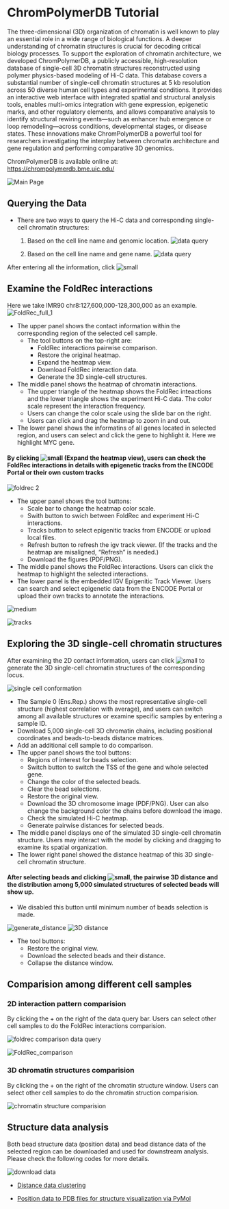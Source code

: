 # ChromPolymerDB Tutorial

The three-dimensional (3D) organization of chromatin is well known to play an essential role in a wide range of biological functions. A deeper understanding of chromatin structures is crucial for decoding critical biology processes. To support the exploration of chromatin architecture, we developed ChromPolymerDB, a publicly accessible, high-resolution database of single-cell 3D chromatin structures reconstructed using polymer physics-based modeling of Hi-C data. This database covers a substantial number of single-cell chromatin structures at 5 kb resolution across 50 diverse human cell types and experimental conditions. It provides an interactive web interface with integrated spatial and structural analysis tools, enables multi-omics integration with gene expression, epigenetic marks, and other regulatory elements, and allows comparative analysis to identify structural rewiring events—such as enhancer hub emergence or loop remodeling—across conditions, developmental stages, or disease states. These innovations make ChromPolymerDB a powerful tool for researchers investigating the interplay between chromatin architecture and gene regulation and performing comparative 3D genomics.

ChromPolymerDB is available online at: https://chrompolymerdb.bme.uic.edu/

![Main Page](./tutorial_images/home_page.png)


## Querying the Data

- There are two ways to query the Hi-C data and corresponding single-cell chromatin structures:
  1. Based on the cell line name and genomic location.
     ![data query](./tutorial_images/data_query_short.png)

  2. Based on the cell line name and gene name.
     ![data query](./tutorial_images/data_query_gene_short.png)

After entering all the information, click ![small](./tutorial_images/show_heatmap.png)

## Examine the FoldRec interactions

Here we take IMR90 chr8:127,600,000-128,300,000 as an example.
![FoldRec_full_1](./tutorial_images/FoldRec_full_1.png)

- The upper panel shows the contact information within the corresponding region of the selected cell sample. 
   - The tool buttons on the top-right are:
      - FoldRec interactions pairwise comparison.
      - Restore the original heatmap.
      - Expand the heatmap view.
      - Download FoldRec interaction data.
      - Generate the 3D single-cell structures. 
- The middle panel shows the heatmap of chromatin interactions. 
   - The upper triangle of the heatmap shows the FoldRec inteactions and the lower triangle shows the experiment Hi-C data. The color scale represent the interaction frequency. 
   - Users can change the color scale using the slide bar on the right.
   - Users can click and drag the heatmap to zoom in and out.
- The lower panel shows the informatins of all genes located in selected region, and users can select and click the gene to highlight it. Here we highlight MYC gene.

#### By clicking ![small](./tutorial_images/expand_button.png) (Expand the heatmap view), users can check the FoldRec interactions in details with epigenetic tracks from the ENCODE Portal or their own custom tracks

![foldrec 2](./tutorial_images/FoldRec2_full.png)

- The upper panel shows the tool buttons:
   - Scale bar to change the heatmap color scale. 
   - Swith button to swich between FoldRec and experiment Hi-C interactions.
   - Tracks button to select epigenitic tracks from ENCODE or upload local files.
   - Refresh button to refresh the igv track viewer. (If the tracks and the heatmap are misaligned, “Refresh” is needed.)
   - Download the figures (PDF/PNG).
- The middle panel shows the FoldRec interactions. Users can click the heatmap to highlight the selected interactions.
- The lower panel is the embedded IGV Epigenitic Track Viewer. Users can search and select epigenetic data from the ENCODE Portal or upload their own tracks to annotate the interactions.

![medium](./tutorial_images/tracks.png)

![tracks](./tutorial_images/tracks_details.png)


## Exploring the 3D single-cell chromatin structures
After examining the 2D contact information, users can click ![small](./tutorial_images/3D_Structure.png) to generate the 3D single-cell chromatin structures of the corresponding locus.

![single cell conformation](./tutorial_images/single_cell_conformation.png)

- The Sample 0 (Ens.Rep.) shows the most representative single-cell structure (highest correlation with average), and users can switch among all available structures or examine specific samples by entering a sample ID.
- Download 5,000 single-cell 3D chromatin chains, including positional coordinates and beads-to-beads distance matrices.
- Add an additional cell sample to do comparison.
- The upper panel shows the tool buttons:
   - Regions of interest for beads selection.
   - Switch button to switch the TSS of the gene and whole selected gene.
   - Change the color of the selected beads.
   - Clear the bead selections.
   - Restore the original view.
   - Download the 3D chromosome image (PDF/PNG). User can also change the background color the chains before download the image.
   - Check the simulated Hi-C heatmap.
   - Generate pairwise distances for selected beads.
- The middle panel displays one of the simulated 3D single-cell chromatin structure. Users may interact with the model by clicking and dragging to examine its spatial organization.
- The lower right panel showed the distance heatmap of this 3D single-cell chromatin structure.

#### After selecting beads and clicking ![small](./tutorial_images/generate_distance_logo.png), the pairwise 3D distance and the distribution among 5,000 simulated structures of selected beads will show up.
- We disabled this button until minimum number of beads selection is made. 

![generate_distance](./tutorial_images/generate_distance.png)
![3D distance](./tutorial_images/3D_distance.png)

- The tool buttons:
   - Restore the original view.
   - Download the selected beads and their distance.
   - Collapse the distance window.


## Comparision among different cell samples

### 2D interaction pattern comparision

By clicking the + on the right of the data query bar. Users can select other cell samples to do the FoldRec interactions comparision.

![foldrec comparison data query](./tutorial_images/FoldRec_comparision_data_query.png)

![FoldRec_comparison](./tutorial_images/FoldRec_comparision.png)

### 3D chromatin structures comparision 

By clicking the + on the right of the chromatin structure window. Users can select other cell samples to do the chromatin struction comparision.

![chromatin structure comparision](./tutorial_images/chromatin_structure_comparision.png)


## Structure data analysis

Both bead structure data (position data) and bead distance data of the selected region can be downloaded and used for downstream analysis. Please check the following codes for more details.

![download data](./tutorial_images/data_download.png)

- [Distance data clustering](https://github.com/ldu3/ChromPolymerDB_tutorial/blob/main/scr/clustering.ipynb)

- [Position data to PDB files for structure visualization via PyMol](https://github.com/ldu3/ChromPolymerDB_tutorial/blob/main/scr/position_data_visualizaion.ipynb)
